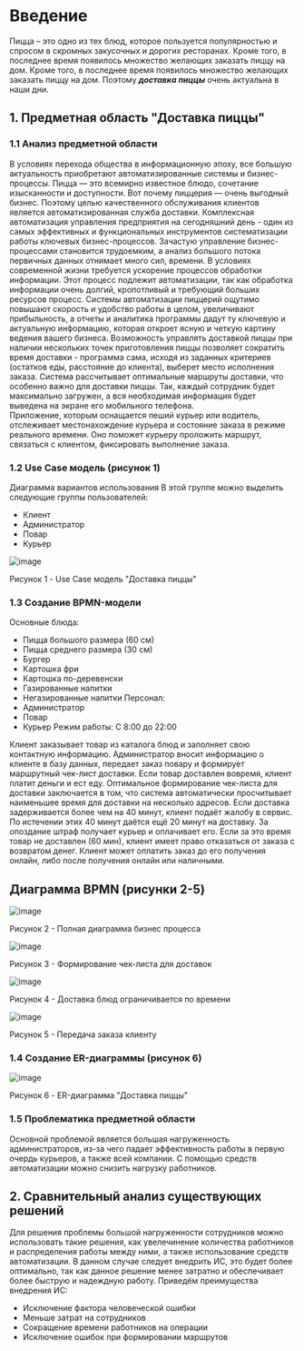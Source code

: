 # Введение 
Пицца – это одно из тех блюд, которое пользуется популярностью и спросом в скромных закусочных и дорогих ресторанах. Кроме того, в последнее время появилось множество желающих заказать пиццу на дом. Кроме того, в последнее время появилось множество желающих заказать пиццу на дом. Поэтому ___доставка пиццы___ очень актуальна в наши дни.
## 1. Предметная область "Доставка пиццы"

### 1.1 Анализ предметной области
В условиях перехода общества в информационную эпоху, все большую актуальность приобретают автоматизированные системы и бизнес-процессы. Пицца — это всемирно известное блюдо, сочетание изысканности и доступности. Вот почему пиццерия — очень выгодный бизнес. Поэтому целью качественного обслуживания клиентов является автоматизированная служба доставки.
Комплексная автоматизация управления предприятия на сегодняшний день - один из самых эффективных и функциональных инструментов систематизации работы ключевых бизнес-процессов. Зачастую управление бизнес-процессами становится трудоемким, а анализ большого потока первичных данных отнимает много сил, времени.
В условиях современной жизни требуется ускорение процессов обработки информации. Этот процесс подлежит автоматизации, так как обработка информации очень долгий, кропотливый и требующий больших ресурсов процесс.
Системы автоматизации пиццерий ощутимо повышают скорость и удобство работы в целом, увеличивают прибыльность, а отчеты и аналитика программы дадут ту ключевую и актуальную информацию, которая откроет ясную и четкую картину ведения вашего бизнеса. 
Возможность управлять доставкой пиццы при наличии нескольких точек приготовления пиццы позволяет сократить время доставки - программа сама, исходя из заданных критериев (остатков еды, расстояние до клиента), выберет место исполнения заказа. 
Система рассчитывает оптимальные маршруты доставки, что особенно важно для доставки пиццы. Так, каждый сотрудник будет максимально загружен, а вся необходимая информация будет выведена на экране его мобильного телефона.  
Приложение, которым оснащается пеший курьер или водитель, отслеживает местонахождение курьера и состояние заказа в режиме реального времени. Оно поможет курьеру проложить маршрут, связаться с клиентом, фиксировать выполнение заказа. 

### 1.2 Use Case модель (рисунок 1)
Диаграмма вариантов использования
В этой группе можно выделить следующие группы пользователей:
- Клиент
- Администратор 
- Повар
- Курьер

![image](https://user-images.githubusercontent.com/68990296/201193054-624edb76-b9d8-44a1-a3e0-c996ef388a0a.png)

Рисунок 1 - Use Case модель "Доставка пиццы"
 
### 1.3 Создание BPMN-модели 
Основные блюда:
-	Пицца большого размера (60 см)
-	Пицца среднего размера (30 см)
-	Бургер
-	Картошка фри
-	Картошка по-деревенски
-	Газированные напитки
-	Негазированные напитки
Персонал:
-	Администратор
-	Повар
-	Курьер
Режим работы:
С 8:00 до 22:00

Клиент заказывает товар из каталога блюд и заполняет свою контактную информацию. Администратор вносит информацию о клиенте в базу данных, передает заказ повару и формирует маршрутный чек-лист доставки. Если товар доставлен вовремя, клиент платит деньги и ест еду.
Оптимальное формирование чек-листа для доставки заключается в том, что система автоматически просчитывает наименьшее время для доставки на несколько адресов.
Если доставка задерживается более чем на 40 минут, клиент подаёт жалобу в сервис. По истечении этих 40 минут даётся ещё 20 минут на доставку.
За опоздание штраф получает курьер и оплачивает его. 
Если за это время товар не доставлен (60 мин), клиент имеет право отказаться от заказа с возвратом денег.
Клиент может оплатить заказ до его получения онлайн, либо после получения онлайн или наличными.

## Диаграмма BPMN (рисунки 2-5)
 ![image](https://user-images.githubusercontent.com/68990296/193074428-b91e0a04-ffd2-4a56-a17f-b04a93723b3b.png)
 
 Рисунок 2 - Полная диаграмма бизнес процесса

 ![image](https://user-images.githubusercontent.com/68990296/193074467-57c0f7f9-e358-4973-bcd3-f86cb8ea440d.png)
 
 Рисунок 3 - Формирование чек-листа для доставок

 ![image](https://user-images.githubusercontent.com/68990296/193074520-1066dccc-135c-411c-851f-83e0004ca7ac.png)
 
 Рисунок 4 - Доставка блюд ограничивается по времени

 ![image](https://user-images.githubusercontent.com/68990296/193074574-eee1f3bc-4a60-41cb-aa6b-64b418912a52.png)
 
 Рисунок 5 - Передача заказа клиенту



### 1.4 Создание ER-диаграммы (рисунок 6)
![image](https://user-images.githubusercontent.com/68990296/200371669-9f75ac0f-9582-42d1-8524-d3b7db8e110b.png)

Рисунок 6 - ER-диаграмма "Доставка пиццы"

### 1.5 Проблематика предметной области
Основной проблемой является большая нагруженность администраторов, из-за чего падает эффективность работы в первую очердь курьеров, а также всей компании. С помощью средств автоматизации можно снизить нагрузку работников. 


## 2. Сравнительный анализ существующих решений
Для решения проблемы большой нагруженности сотрудников можно использовать такие решения, как увелечинение количества работников и распределения работы между ними, а также использование средств автоматизации. В данном случае следует внедрить ИС, это будет более оптимально, так как данное решение менее затратно и обеспечивает более быструю и надеждную работу. Приведём преимущества внедрения ИС:
- Исключение фактора человеческой ошибки
- Меньше затрат на сотрудников
- Сокращение времени работников на операции
- Исключение ошибок при формировании маршрутов
 
